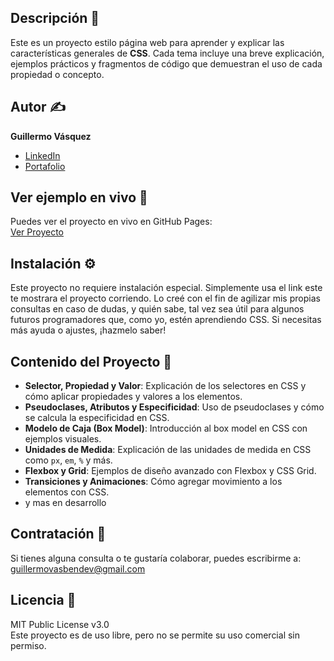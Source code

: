 ## Descripción 📄
Este es un proyecto estilo página web para aprender y explicar las características generales de **CSS**. Cada tema incluye una breve explicación, ejemplos prácticos y fragmentos de código que demuestran el uso de cada propiedad o concepto.

## Autor ✍️
**Guillermo Vásquez**
* [LinkedIn](https://www.linkedin.com/in/guillermovasbendev/)
* [Portafolio](https://jguilldev.github.io/briefcasee/)

## Ver ejemplo en vivo 🔗
Puedes ver el proyecto en vivo en GitHub Pages:  
[Ver Proyecto](https://jguilldev.github.io/CSS/)

## Instalación ⚙️
Este proyecto no requiere instalación especial. Simplemente usa el link este te mostrara el proyecto corriendo. Lo creé con el fin de agilizar mis propias consultas en caso de dudas, y quién sabe, tal vez sea útil para algunos futuros programadores que, como yo, estén aprendiendo CSS. Si necesitas más ayuda o ajustes, ¡hazmelo saber!

## Contenido del Proyecto 📂
- **Selector, Propiedad y Valor**: Explicación de los selectores en CSS y cómo aplicar propiedades y valores a los elementos.
- **Pseudoclases, Atributos y Especificidad**: Uso de pseudoclases y cómo se calcula la especificidad en CSS.
- **Modelo de Caja (Box Model)**: Introducción al box model en CSS con ejemplos visuales.
- **Unidades de Medida**: Explicación de las unidades de medida en CSS como `px`, `em`, `%` y más.
- **Flexbox y Grid**: Ejemplos de diseño avanzado con Flexbox y CSS Grid.
- **Transiciones y Animaciones**: Cómo agregar movimiento a los elementos con CSS.
- y mas en desarrollo

## Contratación 💼
Si tienes alguna consulta o te gustaría colaborar, puedes escribirme a: guillermovasbendev@gmail.com

## Licencia 📜
MIT Public License v3.0  
Este proyecto es de uso libre, pero no se permite su uso comercial sin permiso.

